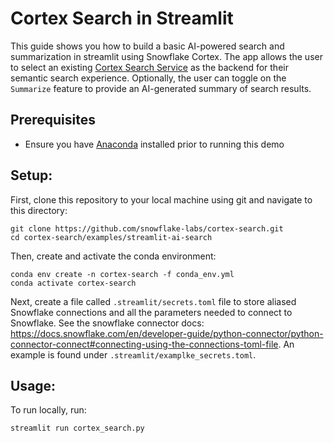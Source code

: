 # Cortex Search in Streamlit
This guide shows you how to build a basic AI-powered search and summarization in streamlit using Snowflake Cortex.
The app allows the user to select an existing [Cortex Search Service](https://docs.snowflake.com/LIMITEDACCESS/cortex-search/cortex-search-overview) as the backend for their semantic search experience. Optionally, the user can toggle on the `Summarize`
feature to provide an AI-generated summary of search results.

## Prerequisites
- Ensure you have [Anaconda](https://docs.anaconda.com/free/anaconda/install/index.html) installed prior to running this demo

## Setup:

First, clone this repository to your local machine using git and navigate to this directory:

```
git clone https://github.com/snowflake-labs/cortex-search.git
cd cortex-search/examples/streamlit-ai-search
```


Then, create and activate the conda environment:

```
conda env create -n cortex-search -f conda_env.yml
conda activate cortex-search
``` 

Next, create a file called `.streamlit/secrets.toml` file to store aliased Snowflake connections and all the parameters needed to connect to Snowflake. See the snowflake connector docs: https://docs.snowflake.com/en/developer-guide/python-connector/python-connector-connect#connecting-using-the-connections-toml-file. An example is found under `.streamlit/examplke_secrets.toml`. 

## Usage:
To run locally, run:
```
streamlit run cortex_search.py
```